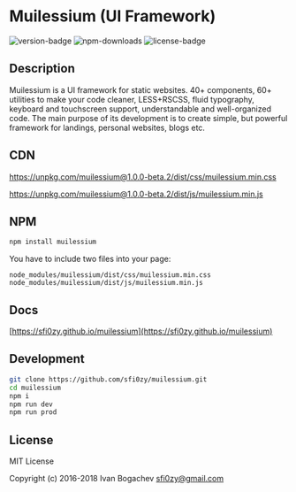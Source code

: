 # Muilessium (UI Framework)
![version-badge](https://img.shields.io/npm/v/muilessium.svg?style=flat-square&colorB=00b5d6) ![npm-downloads](https://img.shields.io/npm/dt/muilessium.svg?style=flat-square&colorB=00b5d6) ![license-badge](https://img.shields.io/badge/dynamic/json.svg?style=flat-square&label=license&colorB=00b5d6&prefix=&suffix=&query=license&uri=https://raw.githubusercontent.com/sfi0zy/muilessium/master/package.json)

## Description
Muilessium is a UI framework for static websites. 40+ components, 60+ utilities to make your code cleaner, LESS+RSCSS, fluid typography, keyboard and touchscreen support, understandable and well-organized code. The main purpose of its development is to create simple, but powerful framework for landings, personal websites, blogs etc.

## CDN
https://unpkg.com/muilessium@1.0.0-beta.2/dist/css/muilessium.min.css

https://unpkg.com/muilessium@1.0.0-beta.2/dist/js/muilessium.min.js

## NPM
```sh
npm install muilessium
```

You have to include two files into your page:

```
node_modules/muilessium/dist/css/muilessium.min.css
node_modules/muilessium/dist/js/muilessium.min.js
```

## Docs
[https://sfi0zy.github.io/muilessium](https://sfi0zy.github.io/muilessium)

## Development
```sh
git clone https://github.com/sfi0zy/muilessium.git
cd muilessium
npm i
npm run dev
npm run prod
```

## License
MIT License

Copyright (c) 2016-2018 Ivan Bogachev <sfi0zy@gmail.com>


